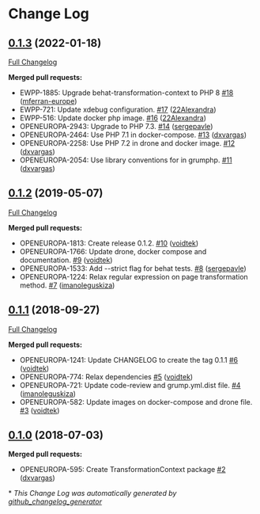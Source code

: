 # Change Log

## [0.1.3](https://github.com/openeuropa/behat-transformation-context/tree/0.1.3) (2022-01-18)
[Full Changelog](https://github.com/openeuropa/behat-transformation-context/compare/0.1.2...0.1.3)

**Merged pull requests:**

- EWPP-1885: Upgrade behat-transformation-context to PHP 8 [\#18](https://github.com/openeuropa/behat-transformation-context/pull/18) ([mferran-europe](https://github.com/mferran-europe))
- EWPP-721: Update xdebug configuration. [\#17](https://github.com/openeuropa/behat-transformation-context/pull/17) ([22Alexandra](https://github.com/22Alexandra))
- EWPP-516: Update docker php image. [\#16](https://github.com/openeuropa/behat-transformation-context/pull/16) ([22Alexandra](https://github.com/22Alexandra))
- OPENEUROPA-2943: Upgrade to PHP 7.3. [\#14](https://github.com/openeuropa/behat-transformation-context/pull/14) ([sergepavle](https://github.com/sergepavle))
- OPENEUROPA-2464: Use PHP 7.1 in docker-compose. [\#13](https://github.com/openeuropa/behat-transformation-context/pull/13) ([dxvargas](https://github.com/dxvargas))
- OPENEUROPA-2258: Use PHP 7.2 in drone and docker image. [\#12](https://github.com/openeuropa/behat-transformation-context/pull/12) ([dxvargas](https://github.com/dxvargas))
- OPENEUROPA-2054: Use library conventions for in grumphp. [\#11](https://github.com/openeuropa/behat-transformation-context/pull/11) ([dxvargas](https://github.com/dxvargas))

## [0.1.2](https://github.com/openeuropa/behat-transformation-context/tree/0.1.2) (2019-05-07)
[Full Changelog](https://github.com/openeuropa/behat-transformation-context/compare/0.1.1...0.1.2)

**Merged pull requests:**

- OPENEUROPA-1813: Create release 0.1.2. [\#10](https://github.com/openeuropa/behat-transformation-context/pull/10) ([voidtek](https://github.com/voidtek))
- OPENEUROPA-1766: Update drone, docker compose and documentation. [\#9](https://github.com/openeuropa/behat-transformation-context/pull/9) ([voidtek](https://github.com/voidtek))
- OPENEUROPA-1533: Add --strict flag for behat tests. [\#8](https://github.com/openeuropa/behat-transformation-context/pull/8) ([sergepavle](https://github.com/sergepavle))
- OPENEUROPA-1224: Relax regular expression on page transformation method. [\#7](https://github.com/openeuropa/behat-transformation-context/pull/7) ([imanoleguskiza](https://github.com/imanoleguskiza))

## [0.1.1](https://github.com/openeuropa/behat-transformation-context/tree/0.1.1) (2018-09-27)
[Full Changelog](https://github.com/openeuropa/behat-transformation-context/compare/0.1.0...0.1.1)

**Merged pull requests:**

- OPENEUROPA-1241: Update CHANGELOG to create the tag 0.1.1 [\#6](https://github.com/openeuropa/behat-transformation-context/pull/6) ([voidtek](https://github.com/voidtek))
- OPENEUROPA-774: Relax dependencies [\#5](https://github.com/openeuropa/behat-transformation-context/pull/5) ([voidtek](https://github.com/voidtek))
- OPENEUROPA-721: Update code-review and grump.yml.dist file. [\#4](https://github.com/openeuropa/behat-transformation-context/pull/4) ([imanoleguskiza](https://github.com/imanoleguskiza))
- OPENEUROPA-582: Update images on docker-compose and drone file. [\#3](https://github.com/openeuropa/behat-transformation-context/pull/3) ([voidtek](https://github.com/voidtek))

## [0.1.0](https://github.com/openeuropa/behat-transformation-context/tree/0.1.0) (2018-07-03)
**Merged pull requests:**

- OPENEUROPA-595: Create TransformationContext package [\#2](https://github.com/openeuropa/behat-transformation-context/pull/2) ([dxvargas](https://github.com/dxvargas))



\* *This Change Log was automatically generated by [github_changelog_generator](https://github.com/skywinder/Github-Changelog-Generator)*
